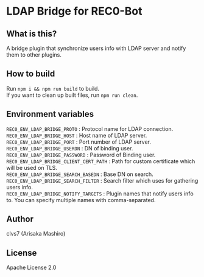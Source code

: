 # LDAP Bridge for REC0-Bot

## What is this?
A bridge plugin that synchronize users info with LDAP server and notify them to other plugins. 

## How to build
Run `npm i && npm run build` to build.  
If you want to clean up built files, run `npm run clean`.

## Environment variables
`REC0_ENV_LDAP_BRIDGE_PROTO` : Protocol name for LDAP connection.   
`REC0_ENV_LDAP_BRIDGE_HOST` : Host name of LDAP server.  
`REC0_ENV_LDAP_BRIDGE_PORT` : Port number of LDAP server.  
`REC0_ENV_LDAP_BRIDGE_USERDN` : DN of binding user.  
`REC0_ENV_LDAP_BRIDGE_PASSWORD` : Password of Binding user.  
`REC0_ENV_LDAP_BRIDGE_CLIENT_CERT_PATH` : Path for custom certificate which will be used on TLS.   
`REC0_ENV_LDAP_BRIDGE_SEARCH_BASEDN` : Base DN on search.  
`REC0_ENV_LDAP_BRIDGE_SEARCH_FILTER` : Search filter which uses for gathering users info.   
`REC0_ENV_LDAP_BRIDGE_NOTIFY_TARGETS` : Plugin names that notify users info to. You can specify multiple names with comma-separated.

## Author
clvs7 (Arisaka Mashiro)

## License
Apache License 2.0
